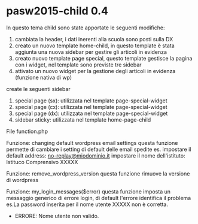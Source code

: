 pasw2015-child 0.4
==============

In questo tema child sono state apportate le seguenti modifiche:

1. cambiata la header, i dati inerenti alla scuola sono posti sulla DX
2. creato un nuovo template home-child, in questo template è stata aggiunta una nuova sidebar per gestire gli articoli in evidenza
3. creato nuovo template page special, questo template gestisce la pagina con i widget, nel template sono previste tre sidebar
4. attivato un nuovo widget per la gestione degli articoli in evidenza (funzione nativa di wp)


create le seguenti sidebar

1. special page (sx): utilizzata nel template page-special-widget
2. special page (cx): utilizzata nel template page-special-widget
3. special page (dx): utilizzata nel template page-special-widget
4. sidebar sticky: utilizzata nel template home-page-child

File function.php

Funzione: changing default wordpress email settings
questa funzione permette di cambiare i setting di default delle email spedite
es. impostare il default address: no-replay@miodominio.it
impostare il nome dell'istituto: Istituco Comprensivo XXXXX

Funzione: remove_wordpress_version
questa funzione rimuove la versione di wordpress

Funzione: my_login_messages($error)
questa funzione imposta un messaggio generico di errore login, di default l'errore identifica il problema 
es.La password inserita per il nome utente XXXXX non è corretta.
 - ERRORE: Nome utente non valido.
